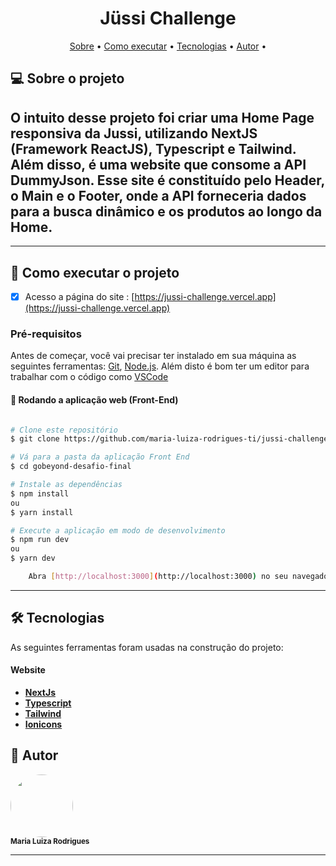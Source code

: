 <h1 align="center"> 
	Jüssi Challenge
</h1>

<p align="center">
 <a href="#-sobre-o-projeto">Sobre</a> •
 <a href="#-como-executar-o-projeto">Como executar</a> • 
 <a href="#-tecnologias">Tecnologias</a> • 
 <a href="#-autor">Autor</a> • 
</p>

## 💻 Sobre o projeto

## O intuito desse projeto foi criar uma Home Page responsiva da Jussi, utilizando NextJS (Framework ReactJS), Typescript e Tailwind. Além disso, é uma website que consome a API DummyJson. Esse site é constituído pelo Header, o Main e o Footer, onde a API forneceria dados para a busca dinâmico e os produtos ao longo da Home.

---

## 🚀 Como executar o projeto

- [x] Acesso a página do site : [https://jussi-challenge.vercel.app](https://jussi-challenge.vercel.app)

### Pré-requisitos

Antes de começar, você vai precisar ter instalado em sua máquina as seguintes ferramentas:
[Git](https://git-scm.com), [Node.js](https://nodejs.org/en/).
Além disto é bom ter um editor para trabalhar com o código como [VSCode](https://code.visualstudio.com/)

#### 🧭 Rodando a aplicação web (Front-End)

```bash

# Clone este repositório
$ git clone https://github.com/maria-luiza-rodrigues-ti/jussi-challenge 

# Vá para a pasta da aplicação Front End
$ cd gobeyond-desafio-final

# Instale as dependências
$ npm install
ou
$ yarn install

# Execute a aplicação em modo de desenvolvimento
$ npm run dev
ou
$ yarn dev

    Abra [http://localhost:3000](http://localhost:3000) no seu navegador para ver os resultados.

```

---

## 🛠 Tecnologias

As seguintes ferramentas foram usadas na construção do projeto:

#### **Website**

- **[NextJs](https://nextjs.org)**
- **[Typescript](https://www.typescriptlang.org)**
- **[Tailwind](https://tailwindcss.com)**
- **[Ionicons](https://ionic.io/ionicons)**

## 🦸 Autor

 <img style="border-radius: 50%;" src="https://avatars.githubusercontent.com/u/86676797?v=4" width="100px;" alt=""/>
 <br />
 <sub><b>Maria Luiza Rodrigues</b></sub></a>

---
